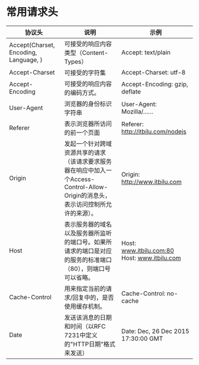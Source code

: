 # 常用请求头

协议头 | 说明 | 示例 
---|---|---
Accept(Charset, Encoding, Language, ) | 可接受的响应内容类型（Content-Types）| Accept: text/plain
Accept-Charset | 可接受的字符集 | Accept-Charset: utf-8
Accept-Encoding | 可接受的响应内容的编码方式。 | Accept-Encoding: gzip, deflate
User-Agent | 浏览器的身份标识字符串 | User-Agent: Mozilla/……	
Referer | 表示浏览器所访问的前一个页面 | Referer: http://itbilu.com/nodejs
Origin | 发起一个针对跨域资源共享的请求（该请求要求服务器在响应中加入一个Access-Control-Allow-Origin的消息头，表示访问控制所允许的来源）。 | Origin: http://www.itbilu.com
Host | 表示服务器的域名以及服务器所监听的端口号。如果所请求的端口是对应的服务的标准端口（80），则端口号可以省略。| Host: www.itbilu.com:80 Host: www.itbilu.com
Cache-Control | 用来指定当前的请求/回复中的，是否使用缓存机制。 | Cache-Control: no-cache
Date | 发送该消息的日期和时间（以RFC 7231中定义的"HTTP日期"格式来发送）| Date: Dec, 26 Dec 2015 17:30:00 GMT
